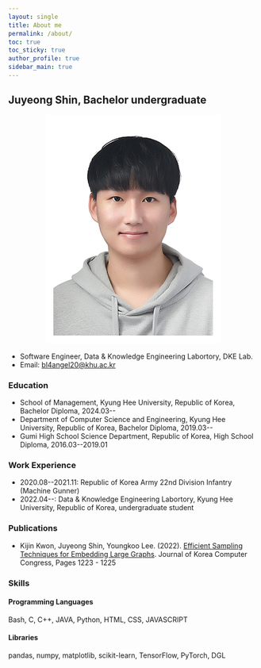 ```yaml
---
layout: single
title: About me
permalink: /about/
toc: true
toc_sticky: true
author_profile: true
sidebar_main: true
---
```


## Juyeong Shin, Bachelor undergraduate

<p align="center">
    <img src="../assets/images/profile_image.jpg" />
</p>

* Software Engineer, Data & Knowledge Engineering Labortory, DKE Lab.
* Email: [bl4angel20@khu.ac.kr](mailto:bl4angel20@khu.ac.kr)

### Education
* School of Management, Kyung Hee University, Republic of Korea, Bachelor Diploma, 2024.03--
* Department of Computer Science and Engineering, Kyung Hee University, Republic of Korea, Bachelor Diploma, 2019.03--
* Gumi High School Science Department, Republic of Korea, High School Diploma, 2016.03--2019.01

### Work Experience
* 2020.08--2021.11: Republic of Korea Army 22nd Division Infantry (Machine Gunner)
* 2022.04--: Data & Knowledge Engineering Labortory, Kyung Hee University, Republic of Korea, undergraduate student

### Publications
* Kijin Kwon, Juyeong Shin, Youngkoo Lee. (2022). [Efficient Sampling Techniques for Embedding Large Graphs](https://www.dbpia.co.kr/journal/articleDetail?nodeId=NODE11113618#). Journal of Korea Computer Congress, Pages 1223 - 1225

### Skills
#### Programming Languages
Bash, C, C++, JAVA, Python, HTML, CSS, JAVASCRIPT

#### Libraries
pandas, numpy, matplotlib, scikit-learn, TensorFlow, PyTorch, DGL
